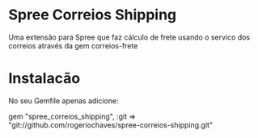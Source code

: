 Spree Correios Shipping
=====================

Uma extensão para Spree que faz cálculo de frete usando o servico dos correios através da gem correios-frete


Instalacão
=======

No seu Gemfile apenas adicione:

gem "spree_correios_shipping", :git => "git://github.com/rogeriochaves/spree-correios-shipping.git"
